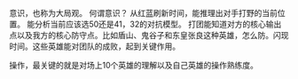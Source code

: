 意识，也称为大局观。
何谓意识？
从红蓝刷新时间，能推理出对手打野的当前位置。
能分析当前应该选50还是41，32的对抗模型。
打团能知道对方的核心输出点以及我方的核心防守点。比如盾山、鬼谷子和东皇张良这种英雄，怎么防。闪现时间。这些英雄能对团队的成败，起到关键作用。

操作，最关键的就是对场上10个英雄的理解以及自己英雄的操作熟练度。